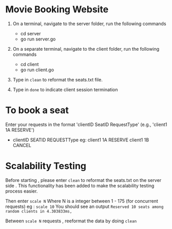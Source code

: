 # Movie Booking Website

1. On a terminal, navigate to the server folder, run the following commands
   - cd server
   - go run server.go

2. On a separate terminal, navigate to the client folder, run the following commands
   - cd client
   - go run client.go

3. Type in `clean` to reformat the seats.txt file. 

4. Type in `done` to indicate client session termination

# To book a seat

Enter your requests in the format 'clientID SeatID RequestType' (e.g., 'client1 1A RESERVE')

- clientID SEATID REQUESTType
eg: client1 1A RESERVE
    client1 1B CANCEL

# Scalability Testing 

Before starting , please enter `clean` to reformat the seats.txt on the server side .
This functionality has been added to make the scalability testing process easier.

Then enter `scale N` Where N is a integer between  1 - 175 (for concurrent requests)
eg : `scale 10`
You should see an output `Reserved 10 seats among random clients in 4.303833ms,` 

Between `scale N` requests , reeformat the data by doing `clean`

